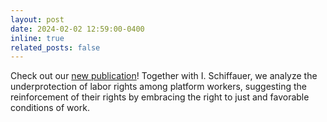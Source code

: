 ```yaml
---
layout: post
date: 2024-02-02 12:59:00-0400
inline: true
related_posts: false
---
```


Check out our <a href="https://zenodo.org/records/10568812">new publication</a>! Together with I. Schiffauer, we analyze the underprotection of labor rights among platform workers, suggesting the reinforcement of their rights by embracing the right to just and favorable conditions of work.